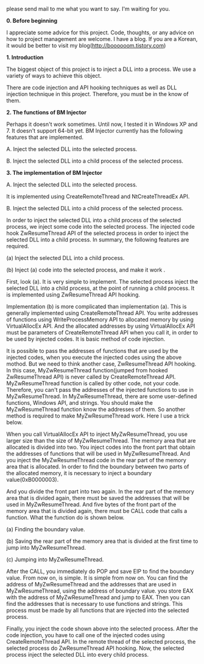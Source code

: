 please send mail to me what you want to say. I'm waiting for you.


**0. Before beginning**


I appreciate some advice for this project. Code, thoughts, or any advice on how to project management are welcome. I have a blog. If you are a Korean, it would be better to visit my blog(http://boooooom.tistory.com)


**1. Introduction**


The biggest object of this project is to inject a DLL into a process. We use a variety of ways to achieve this object.

There are code injection and API hooking techniques as well as DLL injection technique in this project. Therefore, you must be in the know of them.


**2. The functions of BM Injector**


Perhaps it doesn't work sometimes. Until now, I tested it in Windows XP and 7. It doesn't support 64-bit yet. BM Injector currently has the following features that are implemented.

A. Inject the selected DLL into the selected process.

B. Inject the selected DLL into a child process of the selected process.

**3. The implementation of BM Injector**

A. Inject the selected DLL into the selected process.

It is implemented using CreateRemoteThread and NtCreateThreadEx API.

B. Inject the selected DLL into a child process of the selected process.

In order to inject the selected DLL into a child process of the selected process, we inject some code into the selected process. The injected code hook ZwResumeThread API of the selected process in order to inject the selected DLL into a child process. In summary, the following features are required.

(a) Inject the selected DLL into a child process.

(b) Inject (a) code into the selected process, and make it work .

First, look (a). It is very simple to implement. The selected process inject the selected DLL into a child process, at the point of running a child process. It is implemented using ZwResumeThread API hooking.

Implementation (b) is more complicated than implementation (a). This is generally implemented using CreateRemoteThread API. You write addresses of functions using WriteProcessMemory API to allocated memory by using VirtualAllocEx API. And the allocated addresses by using VirtualAllocEx API must be parameters of CreateRemoteThread API when you call it, in order to be used by injected codes. It is basic method of code injection.

It is possible to pass the addresses of functions that are used by the injected codes, when you execute the injected codes using the above mothod. But we need to think another case, ZwResumeThread API hooking. In this case, MyZwResumeThread function(jumped from hooked ZwResumeThread API) is never called by CreateRemoteThread API. MyZwResumeThread function is called by other code, not your code. Therefore, you can't pass the addresses of the injected functions to use in MyZwResumeThread. In MyZwResumeThread, there are some user-defined functions, Windows API, and strings. You should make the MyZwResumeThread function know the addresses of them. So another method is required to make MyZwResumeThread work. Here I use a trick below.

When you call VirtualAllocEx API to inject MyZwResumeThread, you use larger size than the size of MyZwResumeThread. The memory area that are allocated is divided into two. You inject codes into the front part that obtain the addresses of functions that will be used in MyZwResumeThread. And you inject the MyZwResumeThread code in the rear part of the memory area that is allocated. In order to find the boundary between two parts of the allocated memory, it is necessary to inject a boundary value(0xB0000003).

And you divide the front part into two again. In the rear part of the memory area that is divided again, there must be saved the addresses that will be used in MyZwResumeThread. And five bytes of the front part of the memory area that is divided again, there must be CALL code that calls a function. What the function do is shown below.

(a) Finding the boundary value.

(b) Saving the rear part of the memory area that is divided at the first time to jump into MyZwResumeThread.

(c) Jumping into MyZwResumeThread.

After the CALL, you immediately do POP and save EIP to find the boundary value. From now on, is simple. It is simple from now on. You can find the address of MyZwResumeThread and the addresses that are used in MyZwResumeThread, using the address of boundary value. you store EAX with the address of MyZwResumeThread and jump to EAX. Then you can find the addresses that is necessary to use functions and strings. This process must be made by all functions that are injected into the selected process.

Finally, you inject the code shown above into the selected process. After the code injection, you have to call one of the injected codes using CreateRemoteThread API. In the remote thread of the selected process, the selected process do ZwResumeThread API hooking. Now, the selected process inject the selected DLL into every child process.